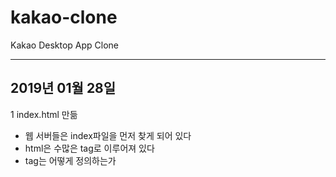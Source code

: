 # kakao-clone

Kakao Desktop App Clone

---

## 2019년 01월 28일

1 index.html 만듦

- 웹 서버들은 index파일을 먼저 찾게 되어 있다
- html은 수많은 tag로 이루어져 있다
- tag는 어떻게 정의하는가

